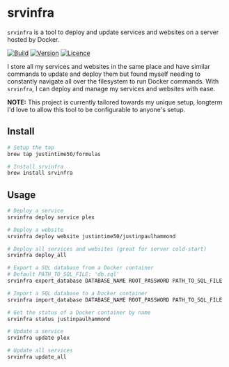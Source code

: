 # srvinfra

`srvinfra` is a tool to deploy and update services and websites on a server hosted by Docker.

[![Build](https://github.com/Justintime50/srvinfra/workflows/build/badge.svg)](https://github.com/Justintime50/srvinfra/actions)
[![Version](https://img.shields.io/github/v/tag/justintime50/srvinfra)](https://github.com/justintime50/srvinfra/releases)
[![Licence](https://img.shields.io/github/license/justintime50/srvinfra)](LICENSE)

I store all my services and websites in the same place and have similar commands to update and deploy them but found myself needing to constantly navigate all over the filesystem to run Docker commands. With `srvinfra`, I can deploy and manage my services and websites with ease.

**NOTE:** This project is currently tailored towards my unique setup, longterm I'd love to allow this tool to be configurable to anyone's setup.

## Install

```bash
# Setup the tap
brew tap justintime50/formulas

# Install srvinfra
brew install srvinfra
```

## Usage

```bash
# Deploy a service
srvinfra deploy service plex

# Deploy a website
srvinfra deploy website justintime50/justinpaulhammond

# Deploy all services and websites (great for server cold-start)
srvinfra deploy_all

# Export a SQL database from a Docker container
# Default PATH_TO_SQL_FILE: 'db.sql'
srvinfra export_database DATABASE_NAME ROOT_PASSWORD PATH_TO_SQL_FILE

# Import a SQL database to a Docker container
srvinfra import_database DATABASE_NAME ROOT_PASSWORD PATH_TO_SQL_FILE

# Get the status of a Docker container by name
srvinfra status justinpaulhammond

# Update a service
srvinfra update plex

# Update all services
srvinfra update_all
```
